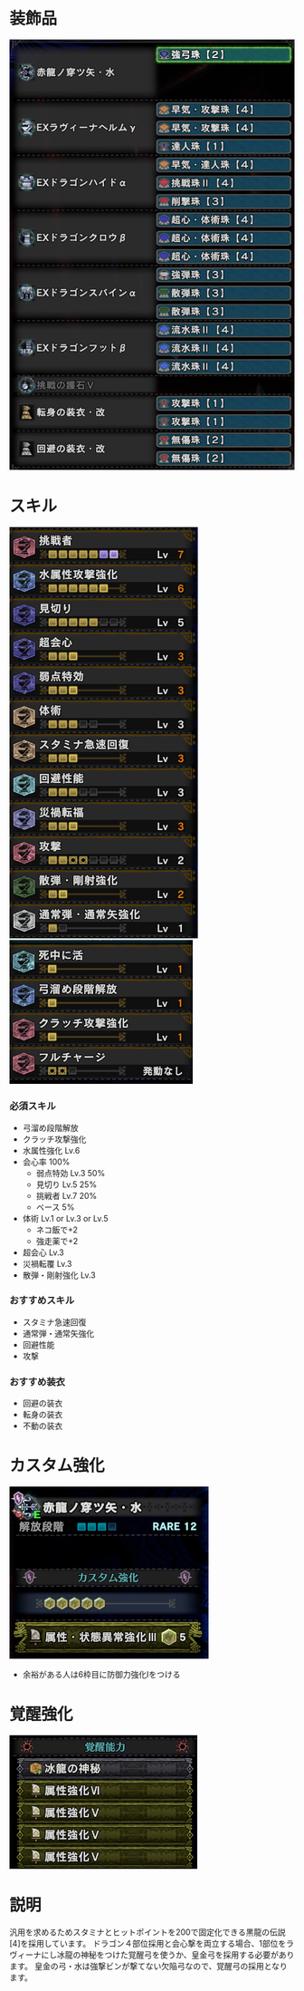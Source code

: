 # 装飾品
!["画像が読み込まれてないよ"](/images/14_1_2_jewels.png)


# スキル
!["画像が読み込まれてないよ"](/images/14_1_2_skills_1.png) !["画像が読み込まれてないよ"](/images/14_1_2_skills_2.png)

### 必須スキル
- 弓溜め段階解放
- クラッチ攻撃強化
- 水属性強化 Lv.6
- 会心率 100%
  - 弱点特効 Lv.3 50%
  - 見切り Lv.5 25%
  - 挑戦者 Lv.7 20%
  - ベース 5%
- 体術 Lv.1 or Lv.3 or Lv.5
  - ネコ飯で+2
  - 強走薬で+2
- 超会心 Lv.3
- 災禍転覆 Lv.3
- 散弾・剛射強化 Lv.3


### おすすめスキル
- スタミナ急速回復
- 通常弾・通常矢強化
- 回避性能
- 攻撃


### おすすめ装衣
- 回避の装衣
- 転身の装衣
- 不動の装衣


# カスタム強化
!["画像が読み込まれてないよ"](/images/14_1_2_augmentations.png)

- 余裕がある人は6枠目に防御力強化Ⅰをつける

  
# 覚醒強化
!["画像が読み込まれてないよ"](/images/14_1_2_awakened_abilities.png)


# 説明
汎用を求めるためスタミナとヒットポイントを200で固定化できる黒龍の伝説[4]を採用しています。
ドラゴン４部位採用と会心撃を両立する場合、1部位をラヴィーナにし冰龍の神秘をつけた覚醒弓を使うか、皇金弓を採用する必要があります。
皇金の弓・水は強撃ビンが撃てない欠陥弓なので、覚醒弓の採用となります。
